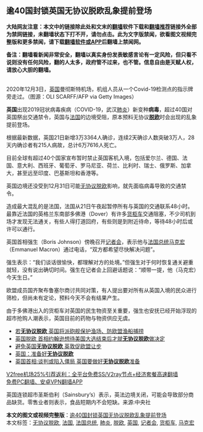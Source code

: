  <h2>逾40国封锁英国无协议脱欧乱象提前登场</h2> <p class="notice"><b>大陆网友注意：本文中的链接除此处和文末的<a href="https://github.com/bannedbook/fanqiang" >翻墙</a>软件下载和<a href="https://github.com/killgcd/justmysocks/blob/master/README.md">翻墙推荐</a>链接外全部为禁网链接，未翻墙状态下打不开，请勿点击。此为文字版禁闻，欲看图文视频完整版和更多禁闻，请下载<a href="https://github.com/bannedbook/fanqiang">翻墙软件或APP</a>后翻墙上禁闻网。</p><p>备注：翻墙看新闻非常安全，翻墙以真实身份发表敏感言论有一定风险，但只看不说则没有任何风险，翻的人太多，政府管不过来，也不管。信息自由是天赋人权，请放心大胆的翻墙。</b></p>  <div class="entry"> <p><br /> 2020年12月3日，<a href="https://www.bannedbook.org/bnews/tag/%e8%8b%b1%e5%9b%bd/" class="st_tag internal_tag" rel="tag" title="标签 英国 下的日志">英国</a>曼彻斯特机场，机组人员从一个Covid-19检测点的指示牌旁走过。（图源：OLI SCARFF/AFP via Getty Images） </p> <p> <strong>英国</strong>出现2019冠状病毒疾病（COVID-19，武汉<a href="https://www.bannedbook.org/bnews/tag/%e8%82%ba%e7%82%8e/" class="st_tag internal_tag" rel="tag" title="标签 肺炎 下的日志">肺炎</a>）新变种<strong>病毒</strong>，超过40国对英国祭出交通禁令，英国与<a href="https://www.bannedbook.org/bnews/tag/%e6%b3%95%e5%9b%bd/" class="st_tag internal_tag" rel="tag" title="标签 法国 下的日志">法国</a>的边境受阻，原本预料无协议<strong><a href="https://www.bannedbook.org/bnews/tag/%E8%84%B1%E6%AC%A7/" class="st_tag internal_tag" rel="tag" title="标签 脱欧 下的日志">脱欧</a></strong>时会出现的乱象提前登场。 </p> <p>根据最新数据，英国21日新增3万3364人确诊，连续2天确诊人数突破3万人，28天内确诊者有215人病故，总计6万7616人死亡。 </p>  <p>目前全球有超过40个国家宣布暂时禁止英国客机入境，包括爱尔兰、德国、法国、意大利、西班牙、葡萄牙、罗马尼亚、荷兰、比利时、瑞士、俄罗斯、加拿大，甚至远至印度、巴基斯坦和香港等。 </p> <p>英国边境还没受到12月31日可能<a href="https://www.bannedbook.org/bnews/tag/%E6%97%A0%E5%8D%8F%E8%AE%AE%E8%84%B1%E6%AC%A7/" class="st_tag internal_tag" rel="tag" title="标签 无协议脱欧 下的日志">无协议脱欧</a>影响，就先面临病毒导致的交通禁令。 </p> <p>造成最大混乱的是法国，法国从21日午夜起暂停所有与英国的交通联系48小时。最靠近法国的英格兰东南部多佛港（Dover）有许多<a href="https://www.bannedbook.org/bnews/tag/%E8%B4%A7%E6%9F%9C%E8%BD%A6/" class="st_tag internal_tag" rel="tag" title="标签 货柜车 下的日志">货柜车</a>交通阻塞，不少司机到场才发现无法通关，有些人得打道回府，有些则是到附近待命，等待48小时后或许可以通行。 </p>  <p>英国首相强生（Boris Johnson）傍晚召开<a href="https://www.bannedbook.org/bnews/tag/%e8%ae%b0%e8%80%85%e4%bc%9a/" class="st_tag internal_tag" rel="tag" title="标签 记者会 下的日志">记者会</a>，表示他与<a href="https://www.bannedbook.org/bnews/tag/%e6%b3%95%e5%9b%bd%e6%80%bb%e7%bb%9f/" class="st_tag internal_tag" rel="tag" title="标签 法国总统 下的日志">法国总统</a><a href="https://www.bannedbook.org/bnews/tag/%e9%a9%ac%e5%85%8b%e5%ae%8f/" class="st_tag internal_tag" rel="tag" title="标签 马克宏 下的日志">马克宏</a>（Emmanuel Macron）通过电话，“双方都希望尽快解决问题”。 </p> <p>强生表示：“我们谈话很愉快，都理解对方的处境。”但强生对于何时恢复通关避重就轻，没有说出确切时间。强生在记者会上回避话题说：“顺带一提，他（马克宏）今天生日。” </p> <p>欧盟成员国齐聚布鲁塞尔商讨共同对策，有人提出要对所有从英国入境的民众进行筛检，但尚未有定论，预料今天不会有结果产生。 </p>  <p>由于多佛港出入的货柜车对英国的民生物资至关重要，强生也安抚已经开始浮现的超市抢购人潮表示，英国目前的药物与物资供应无虞。 </p> <ul class='op-related-articles' title='相关阅读'> <li><a href='https://www.bannedbook.org/bnews/worldnews/20201213/1446732.html' target='_blank'>若<b>无协议脱欧</b> 英国将派砲舰保护渔场、防欧盟渔船捕捞</a></li> <li><a href='https://www.bannedbook.org/bnews/baitai/20201025/1420130.html' target='_blank'>英国脱欧 首相约翰逊想待美国大选结束后才就<b>无协议脱欧</b>做决定</a></li> <li><a href='https://www.bannedbook.org/bnews/bannedvideo/20201020/1416922.html' target='_blank'>避免英国<b>无协议脱欧</b> 英敦促欧盟让步</a></li> <li><a href='https://www.bannedbook.org/bnews/worldnews/20201018/1416203.html' target='_blank'>英国：准备好<b>无协议脱欧</b></a></li> <li><a href='https://www.bannedbook.org/bnews/baitai/20201017/1415425.html' target='_blank'>英国首相:谈判或陷入僵局 英国要做好<b>无协议脱欧</b>准备</a></li> </ul> <p class="texttj"> <a href="https://github.com/bannedbook/fanqiang/wiki/V2ray%E6%9C%BA%E5%9C%BA" target="_blank">V2free机场25%引荐返利：全平台免费SS/V2ray节点+经济套餐高速翻墙</a><br/> <a href="https://github.com/bannedbook/fanqiang/wiki/%E7%A6%81%E9%97%BB%E7%BD%91%E5%AE%89%E5%8D%93%E7%BF%BB%E5%A2%99%E6%96%B0%E9%97%BBAPP" target="_blank">免费PC翻墙、安卓VPN翻墙APP</a></p><p>英国连锁超市圣斯伯利（Sainsbury&#8217;s）表示，英法边境关闭，可能会导致部分商品缺货。零售业者则表示，食品短期内不会短缺。来源:中央社</p><a name='sharetosocial'></a>       <div><b>本文的图文或视频完整版</b>：<a href='https://www.bannedbook.org/bnews/comments/20201222/1452603.html'>逾40国封锁英国无协议脱欧乱象提前登场</a></div>  </div><!--END ENTRY--> <div class="postfooter"> <div>本文标签：<a href="https://www.bannedbook.org/bnews/tag/%E6%97%A0%E5%8D%8F%E8%AE%AE%E8%84%B1%E6%AC%A7/" rel="tag">无协议脱欧</a>, <a href="https://www.bannedbook.org/bnews/tag/%e6%b3%95%e5%9b%bd/" rel="tag">法国</a>, <a href="https://www.bannedbook.org/bnews/tag/%e6%b3%95%e5%9b%bd%e6%80%bb%e7%bb%9f/" rel="tag">法国总统</a>, <a href="https://www.bannedbook.org/bnews/tag/%e8%82%ba%e7%82%8e/" rel="tag">肺炎</a>, <a href="https://www.bannedbook.org/bnews/tag/%E8%84%B1%E6%AC%A7/" rel="tag">脱欧</a>, <a href="https://www.bannedbook.org/bnews/tag/%e8%8b%b1%e5%9b%bd/" rel="tag">英国</a>, <a href="https://www.bannedbook.org/bnews/tag/%e8%ae%b0%e8%80%85%e4%bc%9a/" rel="tag">记者会</a>, <a href="https://www.bannedbook.org/bnews/tag/%E8%B4%A7%E6%9F%9C%E8%BD%A6/" rel="tag">货柜车</a>, <a href="https://www.bannedbook.org/bnews/tag/%e9%a9%ac%e5%85%8b%e5%ae%8f/" rel="tag">马克宏</a></div>  </div><!--END POSTFOOTER--> 